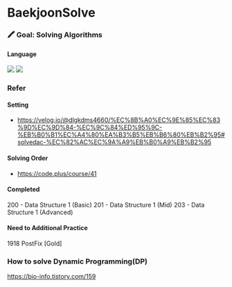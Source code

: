 # BaekjoonSolve
### 🖍 Goal: Solving Algorithms
#### Language
![](https://img.shields.io/badge/Python-14354C?style=for-the-badge&logo=python&logoColor=white) ![](https://img.shields.io/badge/Java-ED8B00?style=for-the-badge&logo=openjdk&logoColor=white)

### Refer
#### Setting
- https://velog.io/@dlgkdms4660/%EC%8B%A0%EC%9E%85%EC%83%9D%EC%9D%84-%EC%9C%84%ED%95%9C-%EB%B0%B1%EC%A4%80%EA%B3%B5%EB%B6%80%EB%B2%95#solvedac-%EC%82%AC%EC%9A%A9%EB%B0%A9%EB%B2%95

#### Solving Order
- https://code.plus/course/41

#### Completed
200 - Data Structure 1 (Basic)
201 - Data Structure 1 (Mid)
203 - Data Structure 1 (Advanced)

#### Need to Additional Practice
1918 PostFix [Gold]

### How to solve Dynamic Programming(DP)
https://bio-info.tistory.com/159 